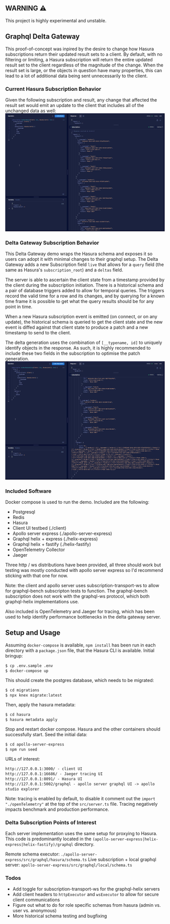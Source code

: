 ## WARNING ⚠️
This project is highly experimental and unstable. 

## Graphql Delta Gateway

This proof-of-concept was inpired by the desire to change how Hasura subscriptions return their updated result sets to a client. By default, with no filtering or limiting, a Hasura subscription will return the entire updated result set to the client regardless of the magnitude of the change. When the result set is large, or the objects in question have many properties, this can lead to a lot of additional data being sent unnecessarily to the client.

### Current Hasura Subscription Behavior
Given the following subscription and result, any change that affected the result set would emit an update to the client that includes all of the unchanged data as well:
![AuthorBooksSubscription1](./example-images/subscription_author_books_1.jpg)

### Delta Gateway Subscription Behavior
This Delta Gateway demo wraps the Hasura schema and exposes it so users can adopt it with minimal changes to their graphql setup. The Delta Gateway adds a new Subscription field `live` that allows for a `query` field (the same as Hasura's `subscription_root`) and a `deltas` field.

The server is able to ascertain the client state from a timestamp provided by the client during the subscription initiation. There is a historical schema and a pair of database triggers added to allow for temporal queries. The triggers record the valid time for a row and its changes, and by querying for a known time frame it is possible to get what the query results should be for any point in time.

When a new Hasura subscription event is emitted (on connect, or on any update), the historical schema is queried to get the client state and the new event is diffed against that client state to produce a patch and a new timestamp to send to the client.

The delta generation uses the combination of `[__typename, id]` to uniquely identify objects in the response. As such, it is highly recommended to include these two fields in the subscription to optimise the patch generation.
![AuthorBooksSubscription2](./example-images/subscription_author_books_2.jpg)

### Included Software
Docker compose is used to run the demo. Included are the following:
- Postgresql
- Redis
- Hasura
- Client UI testbed (./client)
- Apollo server express (./apollo-server-express)
- Graphql helix + express (./helix-express)
- Graphql helix + fastify (./helix-fastify)
- OpenTelemetry Collector
- Jaeger

Three http / ws distributions have been provided, all three should work but testing was mostly conducted with apollo server express so I'd recommend sticking with that one for now.

Note: the client and apollo server uses subscription-transport-ws to allow for graphql-bench subscripton tests to function. The graphql-bench subscription does not work with the graphql-ws protocol, which both graphql-helix implementations use. 

Also included is OpenTelemetry and Jaeger for tracing, which has been used to help identify performance bottlenecks in the delta gateway server. 

## Setup and Usage
Assuming `docker-compose` is available, `npm install` has been run in each directory with a `package.json` file, that the Hasura CLI is available. Initial bringup:
```
$ cp .env.sample .env
$ docker-compose up
```
This should create the postgres database, which needs to be migrated:
```
$ cd migrations
$ npx knex migrate:latest
```
Then, apply the hasura metadata:
```
$ cd hasura
$ hasura metadata apply
```
Stop and restart docker compose. Hasura and the other containers should successfully start. Seed the initial data:
```
$ cd apollo-server-express
$ npm run seed
```
URLs of interest:
```
http://127.0.0.1:3000/ - client UI
http://127.0.0.1:16686/ - Jaeger tracing UI
http://127.0.0.1:8091/ - Hasura UI
http://127.0.0.1:5002/graphql - apollo server graphql UI -> apollo studio explorer
```

Note: tracing is enabled by default, to disable it comment out the `import "./openTelemetry"` at the top of the `src/server.ts` file. Tracing negatively impacts benchmark and production performance.

### Delta Subscription Points of Interest
Each server implementation uses the same setup for proxying to Hasura. This code is predominantly located in the `(apollo-server-express|helix-express|helix-fastify)/graphql` directory.

Remote schema executor: `./apollo-server-express/src/graphql/hasura/schema.ts`
Live subscription + local graphql server: `apollo-server-express/src/graphql/local/schema.ts`


### Todos
- Add toggle for subscription-transport-ws for the graphql-helix servers
- Add client headers to `httpExecutor` and `wsExecutor` to allow for secure client communications
- Figure out what to do for role specific schemas from hasura (admin vs. user vs. anonymous)
- More historical schema testing and bugfixing